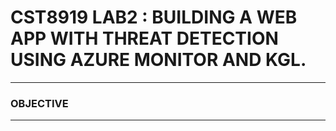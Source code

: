 # CST8919 LAB2 : BUILDING A WEB APP WITH THREAT DETECTION USING AZURE MONITOR AND KGL.

----

### OBJECTIVE

---